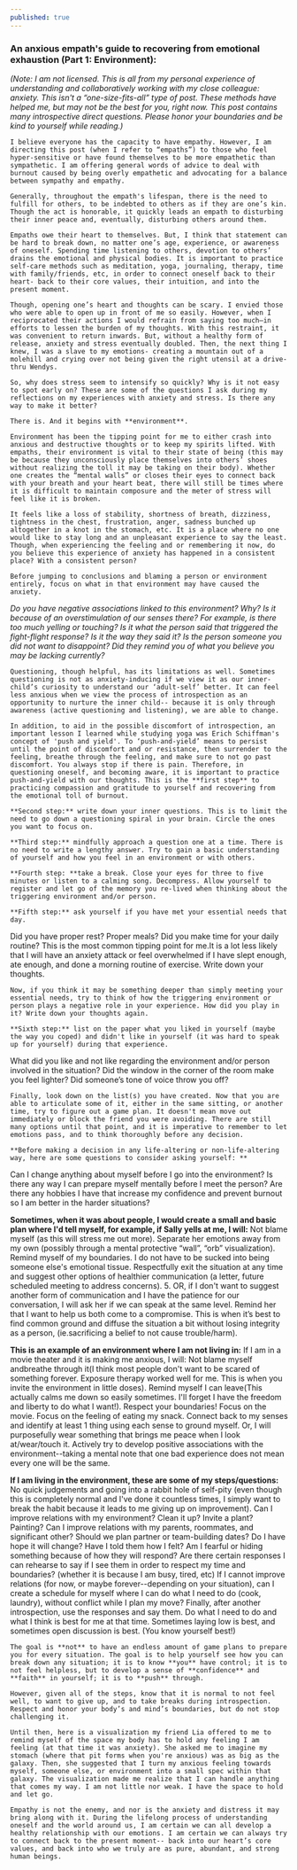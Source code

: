 ```yaml
---
published: true
---
```

### An anxious empath's guide to recovering from emotional exhaustion (Part 1: Environment):

_(Note: I am not licensed. This is all from my personal experience of understanding and collaboratively working with my close colleague: anxiety. This isn't a “one-size-fits-all” type of post. These methods have helped me, but may not be the best for you, right now. This post contains many introspective direct questions. Please honor your boundaries and be kind to yourself while reading.)_

	I believe everyone has the capacity to have empathy. However, I am directing this post (when I refer to “empaths”) to those who feel hyper-sensitive or have found themselves to be more empathetic than sympathetic. I am offering general words of advice to deal with burnout caused by being overly empathetic and advocating for a balance between sympathy and empathy. 

	Generally, throughout the empath's lifespan, there is the need to fulfill for others, to be indebted to others as if they are one’s kin. Though the act is honorable, it quickly leads an empath to disturbing their inner peace and, eventually, disturbing others around them. 

	Empaths owe their heart to themselves. But, I think that statement can be hard to break down, no matter one’s age, experience, or awareness of oneself. Spending time listening to others, devotion to others’ drains the emotional and physical bodies. It is important to practice self-care methods such as meditation, yoga, journaling, therapy, time with family/friends, etc, in order to connect oneself back to their heart- back to their core values, their intuition, and into the present moment. 

	Though, opening one’s heart and thoughts can be scary. I envied those who were able to open up in front of me so easily. However, when I reciprocated their actions I would refrain from saying too much—in efforts to lessen the burden of my thoughts. With this restraint, it was convenient to return inwards. But, without a healthy form of release, anxiety and stress eventually doubled. Then, the next thing I knew, I was a slave to my emotions- creating a mountain out of a molehill and crying over not being given the right utensil at a drive-thru Wendys. 

	So, why does stress seem to intensify so quickly? Why is it not easy to spot early on? These are some of the questions I ask during my reflections on my experiences with anxiety and stress. Is there any way to make it better?

	There is. And it begins with **environment**. 
	
	Environment has been the tipping point for me to either crash into anxious and destructive thoughts or to keep my spirits lifted. With empaths, their environment is vital to their state of being (this may be because they unconsciously place themselves into others’ shoes without realizing the toll it may be taking on their body). Whether one creates the “mental walls” or closes their eyes to connect back with your breath and your heart beat, there will still be times where it is difficult to maintain composure and the meter of stress will feel like it is broken.

	It feels like a loss of stability, shortness of breath, dizziness, tightness in the chest, frustration, anger, sadness bunched up altogether in a knot in the stomach, etc. It is a place where no one would like to stay long and an unpleasant experience to say the least. Though, when experiencing the feeling and or remembering it now, do you believe this experience of anxiety has happened in a consistent place? With a consistent person?

	Before jumping to conclusions and blaming a person or environment entirely, focus on what in that environment may have caused the anxiety. 
_Do you have negative associations linked to this environment? Why? 
Is it because of an overstimulation of our senses there? For example, is there too much 
yelling or touching? 
Is it what the person said that triggered the fight-flight response? 
Is it the way they said it? 
Is the person someone you did not want to disappoint? 
Did they remind you of what you believe you may be lacking currently?_

	Questioning, though helpful, has its limitations as well. Sometimes questioning is not as anxiety-inducing if we view it as our inner-child’s curiosity to understand our ‘adult-self’ better. It can feel less anxious when we view the process of introspection as an opportunity to nurture the inner child-- because it is only through awareness (active questioning and listening), we are able to change. 

	In addition, to aid in the possible discomfort of introspection, an important lesson I learned while studying yoga was Erich Schiffman's concept of 'push and yield'. To ‘push-and-yield’ means to persist until the point of discomfort and or resistance, then surrender to the feeling, breathe through the feeling, and make sure to not go past discomfort. You always stop if there is pain. Therefore, in questioning oneself, and becoming aware, it is important to practice push-and-yield with our thoughts. This is the **first step** to practicing compassion and gratitude to yourself and recovering from the emotional toll of burnout. 
	
	**Second step:** write down your inner questions. This is to limit the need to go down a questioning spiral in your brain. Circle the ones you want to focus on. 

	**Third step:** mindfully approach a question one at a time. There is no need to write a lengthy answer. Try to gain a basic understanding of yourself and how you feel in an environment or with others. 

	**Fourth step: **take a break. Close your eyes for three to five minutes or listen to a calming song. Decompress. Allow yourself to register and let go of the memory you re-lived when thinking about the triggering environment and/or person. 

	**Fifth step:** ask yourself if you have met your essential needs that day. 
Did you have proper rest? Proper meals? 
Did you make time for your daily routine? 
This is the most common tipping point for me.It is a lot less likely that I will have an anxiety attack or feel overwhelmed if I have slept enough, ate enough, and done a morning routine of exercise. Write down your thoughts.

	Now, if you think it may be something deeper than simply meeting your essential needs, try to think of how the triggering environment or person plays a negative role in your experience. How did you play in it? Write down your thoughts again.

	**Sixth step:** list on the paper what you liked in yourself (maybe the way you coped) and didn't like in yourself (it was hard to speak up for yourself) during that experience. 
What did you like and not like regarding the environment and/or person involved in the 
situation? 
Did the window in the corner of the room make you feel lighter? 
Did someone’s tone of voice throw you off?

	Finally, look down on the list(s) you have created. Now that you are able to articulate some of it, either in the same sitting, or another time, try to figure out a game plan. It doesn't mean move out immediately or block the friend you were avoiding. There are still many options until that point, and it is imperative to remember to let emotions pass, and to think thoroughly before any decision. 

	**Before making a decision in any life-altering or non-life-altering way, here are some questions to consider asking yourself: **
Can I change anything about myself before I go into the environment? 
Is there any way I can prepare myself mentally before I meet the person? 
Are there any hobbies I have that increase my confidence and prevent burnout so I am better in the harder situations? 

**Sometimes, when it was about people, I would create a small and basic plan where I'd tell myself, for example, if Sally yells at me, I will:**
Not blame myself (as this will stress me out more).
Separate her emotions away from my own (possibly through a mental protective “wall”, “orb” visualization).
Remind myself of my boundaries. I do not have to be sucked into being someone else's emotional tissue. 
Respectfully exit the situation at any time and suggest other options of healthier communication (a letter, future scheduled meeting to address concerns). 
5. OR, if I don't want to suggest another form of communication and I have the patience for our conversation, I will ask her if we can speak at the same level. Remind her that I want to help us both come to a compromise. This is when it’s best to find common ground and diffuse the situation a bit without losing integrity as a person, (ie.sacrificing a belief to not cause trouble/harm). 

**This is an example of an environment where I am not living in:** 
If I am in a movie theater and it is making me anxious, I will:
Not blame myself andbreathe through it(I think most people don't want to be scared of something forever. Exposure therapy worked well for me. This is when you invite the environment in little doses). 
Remind myself I can leave(This actually calms me down so easily sometimes. I'll forget I have the freedom and liberty to do what I want!). Respect your boundaries!
Focus on the movie. Focus on the feeling of eating my snack. Connect back to my senses and identify at least 1 thing using each sense to ground myself. Or, I will purposefully wear something that brings me peace when I look at/wear/touch it. 
Actively try to develop positive associations with the environment--taking a mental note that one bad experience does not mean every one will be the same.  

**If I am living in the environment, these are some of my steps/questions:** 
No quick judgements and going into a rabbit hole of self-pity (even though this is completely normal and I've done it countless times, I simply want to break the habit because it leads to me giving up on improvement).
Can I improve relations with my environment? Clean it up? Invite a plant? Painting? 
Can I improve relations with my parents, roommates, and significant other? Should we plan partner or team-building dates? Do I have hope it will change? Have I told them how I felt? Am I fearful or hiding something because of how they will respond? 
Are there certain responses I can rehearse to say if I see them in order to respect my time and boundaries? (whether it is because I am busy, tired, etc) 
If I cannot improve relations (for now, or maybe forever--depending on your situation), can I create a schedule for myself where I can do what I need to do (cook, laundry), without conflict while I plan my move? 
Finally, after another introspection, use the responses and say them. Do what I need to do and what I think is best for me at that time. Sometimes laying low is best, and sometimes open discussion is best. (You know yourself best!) 

	The goal is **not** to have an endless amount of game plans to prepare you for every situation. The goal is to help yourself see how you can break down any situation; it is to know **you** have control; it is to not feel helpless, but to develop a sense of **confidence** and **faith** in yourself; it is to **push** through. 

	However, given all of the steps, know that it is normal to not feel well, to want to give up, and to take breaks during introspection. Respect and honor your body’s and mind’s boundaries, but do not stop challenging it. 

	Until then, here is a visualization my friend Lia offered to me to remind myself of the space my body has to hold any feeling I am feeling (at that time it was anxiety). She asked me to imagine my stomach (where that pit forms when you're anxious) was as big as the galaxy. Then, she suggested that I turn my anxious feeling towards myself, someone else, or environment into a small spec within that galaxy. The visualization made me realize that I can handle anything that comes my way. I am not little nor weak. I have the space to hold and let go. 

	Empathy is not the enemy, and nor is the anxiety and distress it may bring along with it. During the lifelong process of understanding oneself and the world around us, I am certain we can all develop a healthy relationship with our emotions. I am certain we can always try to connect back to the present moment-- back into our heart’s core values, and back into who we truly are as pure, abundant, and strong human beings.
